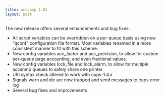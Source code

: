 ```yaml
---
title: accsnmp 1.03
layout: post
---
```


The new release offers several enhancements and bug fixes:
- All script variables can be overridden on a per-queue basis using new "qconf" configuration file format.  Most variables renamed in a more  consistent manner to fit with this scheme.
- New config variables acc_factor and acc_precision, to allow for custom per-queue page accounting, and even fractional values.
- New config variables lock_file and lock_alarm, to allow for multiple accsnmp queues to safely share one printer.
- URI syntax check altered to work with cups-1.4.x
- Signals warn and die are now trapped and send messages to cups error log
- Several bug fixes and improvements
